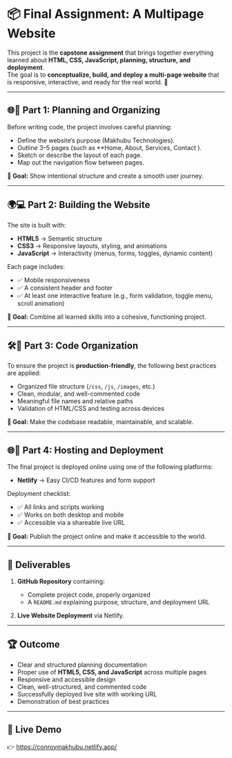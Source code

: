 # 📦 Final Assignment: A Multipage Website

This project is the **capstone assignment** that brings together everything learned about **HTML, CSS, JavaScript, planning, structure, and deployment**.  
The goal is to **conceptualize, build, and deploy a multi-page website** that is responsive, interactive, and ready for the real world. 🚀

---

## 🌐🎯 Part 1: Planning and Organizing

Before writing code, the project involves careful planning:

- Define the website’s purpose (Makhubu Technologies).
- Outline 3–5 pages (such as \*\*Home, About, Services, Contact ).
- Sketch or describe the layout of each page.
- Map out the navigation flow between pages.

**🎯 Goal:** Show intentional structure and create a smooth user journey.

---

## 🌍💻 Part 2: Building the Website

The site is built with:

- **HTML5** → Semantic structure
- **CSS3** → Responsive layouts, styling, and animations
- **JavaScript** → Interactivity (menus, forms, toggles, dynamic content)

Each page includes:

- ✅ Mobile responsiveness
- ✅ A consistent header and footer
- ✅ At least one interactive feature (e.g., form validation, toggle menu, scroll animation)

**🎯 Goal:** Combine all learned skills into a cohesive, functioning project.

---

## 🛠️🚀 Part 3: Code Organization

To ensure the project is **production-friendly**, the following best practices are applied:

- Organized file structure (`/css`, `/js`, `/images`, etc.)
- Clean, modular, and well-commented code
- Meaningful file names and relative paths
- Validation of HTML/CSS and testing across devices

**🎯 Goal:** Make the codebase readable, maintainable, and scalable.

---

## 🌐🚀 Part 4: Hosting and Deployment

The final project is deployed online using one of the following platforms:

- **Netlify** → Easy CI/CD features and form support

Deployment checklist:

- ✅ All links and scripts working
- ✅ Works on both desktop and mobile
- ✅ Accessible via a shareable live URL

**🎯 Goal:** Publish the project online and make it accessible to the world.

---

## 📂 Deliverables

1. **GitHub Repository** containing:

   - Complete project code, properly organized
   - A `README.md` explaining purpose, structure, and deployment URL

2. **Live Website Deployment** via Netlify.

---

## 🏆 Outcome

- Clear and structured planning documentation
- Proper use of **HTML5, CSS, and JavaScript** across multiple pages
- Responsive and accessible design
- Clean, well-structured, and commented code
- Successfully deployed live site with working URL
- Demonstration of best practices

---

## 🔗 Live Demo

👉 https://conroymakhubu.netlify.app/
